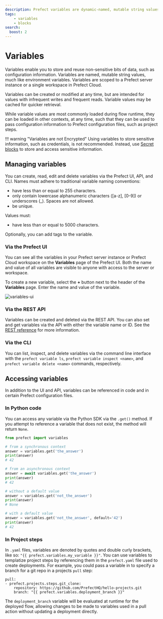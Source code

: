 ```yaml
---
description: Prefect variables are dynamic-named, mutable string values, much like environment variables.
tags:
    - variables
    - blocks
search:
  boost: 2
---
```


# Variables

Variables enable you to store and reuse non-sensitive bits of data, such as configuration information. Variables are named, mutable string values, much like environment variables. Variables are scoped to a Prefect server instance or a single workspace in Prefect Cloud.

Variables can be created or modified at any time, but are intended for values with infrequent writes and frequent reads. Variable values may be cached for quicker retrieval.

While variable values are most commonly loaded during flow runtime, they can be loaded in other contexts, at any time, such that they can be used to pass configuration information to Prefect configuration files, such as project steps.

!!! warning "Variables are not Encrypted"
    Using variables to store sensitive information, such as credentials, is not recommended. Instead, use [Secret blocks](https://docs.prefect.io/concepts/blocks/#prefect-built-in-blocks) to store and access sensitive information.

## Managing variables

You can create, read, edit and delete variables via the Prefect UI, API, and CLI. Names must adhere to traditional variable naming conventions:

- have less than or equal to 255 characters.
- only contain lowercase alphanumeric characters ([a-z], [0-9]) or underscores (_). Spaces are not allowed.
- be unique.

Values must:

- have less than or equal to 5000 characters.

Optionally, you can add tags to the variable.

### Via the Prefect UI

You can see all the variables in your Prefect server instance or Prefect Cloud workspace on the **Variables** page of the Prefect UI. Both the name and value of all variables are visible to anyone with access to the server or workspace.

To create a new variable, select the **+** button next to the header of the **Variables** page. Enter the name and value of the variable.

![variables-ui](/img/concepts/variables-ui.png)

### Via the REST API

Variables can be created and deleted via the REST API. You can also set and get variables via the API with either the variable name or ID. See the [REST reference](https://app.prefect.cloud/api/docs#tag/Variables) for more information.

### Via the CLI

You can list, inspect, and delete variables via the command line interface with the `prefect variable ls`, `prefect variable inspect <name>`, and `prefect variable delete <name>` commands, respectively.

## Accessing variables

In addition to the UI and API, variables can be referenced in code and in certain Prefect configuration files.

### In Python code

You can access any variable via the Python SDK via the `.get()` method. If you attempt to reference a variable that does not exist, the method will return `None`.

```python
from prefect import variables

# from a synchronous context
answer = variables.get('the_answer')
print(answer)
# 42

# from an asynchronous context
answer = await variables.get('the_answer')
print(answer)
# 42

# without a default value
answer = variables.get('not_the_answer')
print(answer)
# None

# with a default value
answer = variables.get('not_the_answer', default='42')
print(answer)
# 42
```

### In Project steps

In `.yaml` files, variables are denoted by quotes and double curly brackets, like so: `"{{ prefect.variables.my_variable }}"`. You can use variables to templatize project steps by referencing them in the `prefect.yaml` file used to create deployments. For example, you could pass a variable in to specify a branch for a git repo in a projects `pull` step:

```
pull:
- prefect.projects.steps.git_clone:
    repository: https://github.com/PrefectHQ/hello-projects.git
    branch: "{{ prefect.variables.deployment_branch }}"
```

The `deployment_branch` variable will be evaluated at runtime for the deployed flow, allowing changes to be made to variables used in a pull action without updating a deployment directly.
